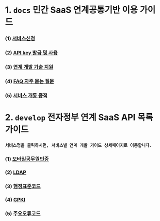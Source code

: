 # 1. `docs` 민간 SaaS 연계공통기반 이용 가이드
### (1) [서비스신청](https://github.com/privateSaasOperationSupportCenter/docs/blob/main/1.%20%EC%84%9C%EB%B9%84%EC%8A%A4%EC%8B%A0%EC%B2%AD.md)

### (2) [API key 발급 및 사용](https://github.com/privateSaasOperationSupportCenter/docs/blob/main/2.%20API%20key%20%EB%B0%9C%EA%B8%89%20%EB%B0%8F%20%EC%82%AC%EC%9A%A9.md)

### (3) [연계 개발 기술 지원](https://github.com/privateSaasOperationSupportCenter/docs/blob/main/3.%20%EC%97%B0%EA%B3%84%20%EA%B0%9C%EB%B0%9C%20%EA%B8%B0%EC%88%A0%20%EC%A7%80%EC%9B%90.md)

### (4) [FAQ 자주 묻는 질문](https://github.com/privateSaasOperationSupportCenter/docs/blob/main/4.%20FAQ%20%EC%9E%90%EC%A3%BC%20%EB%AC%BB%EB%8A%94%20%EC%A7%88%EB%AC%B8.md)

### (5) [서비스 개통 증적](https://github.com/privateSaasOperationSupportCenter/docs/blob/main/5.%20%EC%84%9C%EB%B9%84%EC%8A%A4%20%EA%B0%9C%ED%86%B5%20%EC%A6%9D%EC%A0%81.md)
# 2. `develop` 전자정부 연계 SaaS API 목록 가이드
### `서비스명을 클릭하시면, 서비스별 연계 개발 가이드 상세페이지로 이동합니다.`

### (1) [모바일공무원인증](https://github.com/privateSaasOperationSupportCenter/develop/blob/main/linkService/mobile/mobile.md)

### (2) [LDAP](https://github.com/privateSaasOperationSupportCenter/develop/blob/main/linkService/ldap/ldap.md)

### (3) [행정표준코드](https://github.com/privateSaasOperationSupportCenter/develop/blob/main/linkService/code/code.md)

### (4) [GPKI](https://github.com/privateSaasOperationSupportCenter/develop/blob/main/linkService/gpki/gpki.md) 

### (5) [주요오류코드](https://github.com/privateSaasOperationSupportCenter/develop/blob/main/linkService/other/%EC%A3%BC%EC%9A%94%20%EC%98%A4%EB%A5%98%20%EC%BD%94%EB%93%9C.md)
